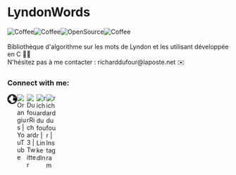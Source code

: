 # LyndonWords

<img align="left" alt="Coffee" src="https://forthebadge.com/images/badges/powered-by-coffee.svg" />
<img align="left" alt="Coffee" src="https://forthebadge.com/images/badges/made-with-c.svg" />
<img align="left" alt="OpenSource" src="https://forthebadge.com/images/badges/open-source.svg" />
<img align="left" alt="Coffee" src="https://forthebadge.com/images/badges/uses-git.svg" />

<br />
<br />
Bibliothèque d'algorithme sur les mots de Lyndon et les utilisant développée en C 🧑‍💻
<br />
N'hésitez pas à me contacter : richarddufour@laposte.net ✉️
<br />

### Connect with me:

[<img align="left" alt="richarddufour.github.io" width="22px" src="https://raw.githubusercontent.com/iconic/open-iconic/master/svg/globe.svg" />][website]
[<img align="left" alt="Orangius | YouTube" width="22px" src="https://cdn.jsdelivr.net/npm/simple-icons@v3/icons/youtube.svg" />][youtube]
[<img align="left" alt="DufourRichard3 | Twitter" width="22px" src="https://cdn.jsdelivr.net/npm/simple-icons@v3/icons/twitter.svg" />][twitter]
[<img align="left" alt="richarddufour | LinkedIn" width="22px" src="https://cdn.jsdelivr.net/npm/simple-icons@v3/icons/linkedin.svg" />][linkedin]
[<img align="left" alt="richarddufour | Instagram" width="22px" src="https://cdn.jsdelivr.net/npm/simple-icons@v3/icons/instagram.svg" />][instagram]

<br />

[website]: https://richarddufour.github.io/
[course]: https://www.youtube.com/channel/UCzWH5xVM0zdcFKvfdLapOJg
[twitter]: https://twitter.com/DufourRichard3
[youtube]: https://www.youtube.com/channel/UCzWH5xVM0zdcFKvfdLapOJg
[instagram]: https://www.instagram.com/orangius/
[linkedin]: https://www.linkedin.com/in/richard-dufour-0b42751b9/
